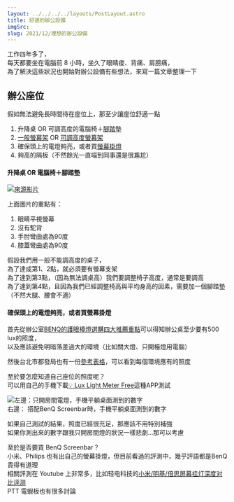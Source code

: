```yaml
---
layout: ../../../../layouts/PostLayout.astro
title: 舒適的辦公設備
imgSrc: 
slug: 2021/12/理想的辦公設備
---
```


  
工作四年多了，<br>
每天都要坐在電腦前 8 小時，坐久了眼睛痠、背痛、肩膀痛，<br>
為了解決這些狀況也開始對辦公設備有些想法，來寫一篇文章整理一下







  
## 辦公座位



  
假如無法避免長時間待在座位上，那至少讓座位舒適一點



  
1. 升降桌 OR 可調高度的電腦椅＋[腳踏墊](https://www.ikea.com.tw/zh/products/complementary-work-items/complementary-work-items/dagotto-art-20240990)  
2. [一般螢幕架](https://24h.pchome.com.tw/prod/DCBB4K-A900A88H8) OR [可調高度螢幕架](https://store.raymii.com.tw/products/raymii-lh1-monitor-stand)  
3. 確保頭上的電燈夠亮，或者買[螢幕掛燈](https://24h.pchome.com.tw/prod/DMAL6P-A9008KKMI)  
4. 夠高的隔板（不然餘光一直喵到同事還是很尷尬）



  




  
#### 升降桌 OR 電腦椅＋腳踏墊 



![](/wp-content/uploads/2021/12/用電腦坐姿-1024x655.png)[來源影片](https://www.youtube.com/watch?v=jNH5lfIm2oM)



  
上面圖片的重點有：



  
1. 眼睛平視螢幕  
2. 沒有駝背  
3. 手肘彎曲處為90度  
4. 膝蓋彎曲處為90度



  
假設我們用一般不能調高度的桌子，<br>
為了達成第1、2點，就必須要有螢幕支架<br>
為了達到第3點，（因為無法調桌高）我們要調整椅子高度，通常是要調高<br>
為了達到第4點，且因為我們已經調整椅高與平均身高的因素，需要加一個腳踏墊（不然大腿、腰會不適）



  




  
#### 確保頭上的電燈夠亮，或者買螢幕掛燈



  
首先從辦公室[BENQ的護眼檯燈選購四大推薦重點](https://www.benq.com/zh-tw/knowledge-center/technology/lighting-use-in-office-buyingguide.html)可以得知辦公桌至少要有500 lux的照度，<br>
以及應該避免明暗落差過大的環境（比如關大燈、只開檯燈用電腦）



  
然後台北市都發局也有一份[參考表格](https://www.doed.gov.taipei/News_Content.aspx?n=26F0255297F96A92&sms=4B75574D6720F41F&s=7B193BEA66CA122F)，可以看到每個環境應有的照度



  
至於要怎麼知道自己座位的照度呢？<br>
可以用自己的手機下載[💡 Lux Light Meter Free](https://play.google.com/store/apps/details?id=com.doggoapps.luxlight&hl=zh_TW&gl=US)這種APP測試



![](/wp-content/uploads/2021/12/photo_2021-12-01_14-10-08-880x1024.jpg)左邊：只開房間電燈，手機平躺桌面測到的數字<br>
右邊： 搭配BenQ Screenbar時，手機平躺桌面測到的數字



  
如果自己測試的結果，照度已經很充足，那應該不用特別補強<br>
如果你測出來的數字跟我只開房間燈的狀況一樣悲劇…那可以考慮



  
至於是否要買 BenQ Screenbar？<br>
小米、Philips 也有出自己的螢幕掛燈，但目前看過的評測中，幾乎評語都是BenQ貴得有道理<br>
相關評測在 Youtube 上非常多，比如轻电科技的[小米/明基/倍思屏幕挂灯深度对比评测](https://www.youtube.com/watch?v=ZxVNQdzrQfY)<br>
PTT 電蝦板也有很多討論

